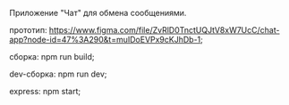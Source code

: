 Приложение "Чат" для обмена сообщениями.

прототип: https://www.figma.com/file/ZvRlD0TnctUQJtV8xW7UcC/chat-app?node-id=47%3A290&t=muIDoEVPx9cKJhDb-1;

сборка: npm run build;

dev-сборка: npm run dev;

express: npm start;
